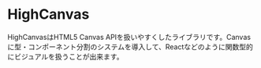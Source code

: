 # HighCanvas
HighCanvasはHTML5 Canvas APIを扱いやすくしたライブラリです。Canvasに型・コンポーネント分割のシステムを導入して、Reactなどのように関数型的にビジュアルを扱うことが出来ます。
